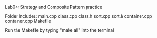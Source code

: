 Lab04: Strategy and Composite Pattern practice

Folder Includes:
    main.cpp
    class.cpp class.h
    sort.cpp sort.h
    container.cpp container.cpp
    Makefile

Run the Makefile by typing "make all" into the terminal
